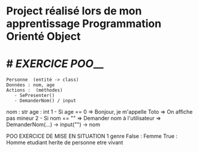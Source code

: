 # Project réalisé lors de mon apprentissage Programmation Orienté Object
# #   _________EXERCICE POO___________
    Personne  (entité -> class)
    Données : nom, age
    Actions :  (méthodes)
       - SePresenter()
       - DemanderNom() / input

 nom : str
 age : int
 1 - Si age == 0
   => Bonjour, je m'appelle Toto
   => On affiche pas mineur
 2 - Si nom == ""
   => Demander nom à l'utilisateur
   => DemanderNom(...) -> input("") -> nom

 POO EXERCICE DE MISE EN SITUATION 1
 genre
   False : Femme
   True  : Homme
   etudiant herite de personne
   etre vivant
